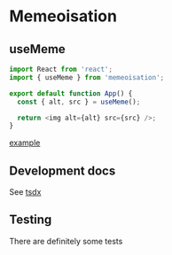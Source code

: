 # Memeoisation

## useMeme

```js
import React from 'react';
import { useMeme } from 'memeoisation';

export default function App() {
  const { alt, src } = useMeme();

  return <img alt={alt} src={src} />;
}
```

[example](https://codesandbox.io/s/zealous-spence-tr7xz?fontsize=14&hidenavigation=1&theme=dark)

## Development docs

See [tsdx](https://github.com/formik/tsdx/blob/master/templates/react/README.md)

## Testing

There are definitely some tests
